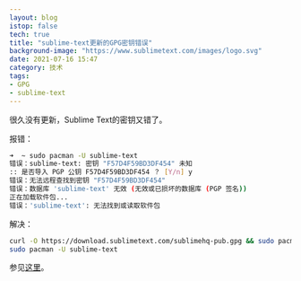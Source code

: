 ```yaml
---
layout: blog
istop: false
tech: true
title: "sublime-text更新的GPG密钥错误"
background-image: "https://www.sublimetext.com/images/logo.svg"
date: 2021-07-16 15:47
category: 技术
tags:
- GPG
- sublime-text
---
```


很久没有更新，Sublime Text的密钥又错了。

报错：

```bash
➜  ~ sudo pacman -U sublime-text   
错误：sublime-text: 密钥 "F57D4F59BD3DF454" 未知
:: 是否导入 PGP 公钥 F57D4F59BD3DF454 ？ [Y/n] y
错误：无法远程查找到密钥 "F57D4F59BD3DF454"
错误：数据库 'sublime-text' 无效 (无效或已损坏的数据库 (PGP 签名))
正在加载软件包...
错误：'sublime-text': 无法找到或读取软件包
```

解决：

```bash
curl -O https://download.sublimetext.com/sublimehq-pub.gpg && sudo pacman-key --add sublimehq-pub.gpg && sudo pacman-key --lsign-key 8A8F901A && rm sublimehq-pub.gpg
sudo pacman -U sublime-text
```

参见[这里](https://archived.forum.manjaro.org/t/sublime-text-3-gpg-key-error/33688/3)。